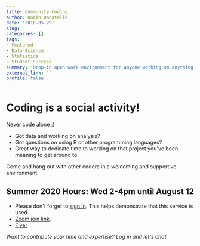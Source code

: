 ```yaml
---
title: Community Coding
author: Robin Donatello
date: '2018-05-29'
slug: 
categories: []
tags:
- Featured
- Data-Science
- Statistics
- Student-Success
summary: 'Drop-in open work environment for anyone working on anything coding or data related. Students, staff, faculty, and the public are welcome. Summer hours now posted.'
external_link: ''
profile: false
---
```


# Coding is a social activity!
Never code alone :)


* Got data and working on analysis? 
* Got questions on using R or other programming languages? 
* Great way to dedicate time to working on that project you've been meaning to get around to. 

Come and hang out with other coders in a welcoming and supportive environment. 

## Summer 2020 Hours: Wed 2-4pm until August 12

* Please don't forget to [sign in](bit.ly/community_coding). This helps demonstrate that this service is used. 
* [Zoom join link](https://csuchico.zoom.us/j/97998102303?pwd=Tkp0Mnhaek9HQUk0SGNOclEvaGZuUT09). 
* [Flyer](bit.ly/cc_hours)

_Want to contribute your time and expertise? Log in and let's chat._

